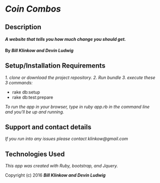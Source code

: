 # _Coin Combos_

## Description

#### _A website that tells you how much change you should get._

#### By _*Bill Klinkow and Devin Ludwig*_

## Setup/Installation Requirements

_1. clone or download the project repository._
_2. Run bundle_
_3. execute these 3 commands:_
* rake db:setup
* rake db:test:prepare

_To run the app in your browser, type in ruby app.rb in the command line and you'll be up and running._

## Support and contact details

_If you run into any issues please contact klinkow@gmail.com_

## Technologies Used

_This app was created with Ruby, bootstrap, and Jquery._

Copyright (c) 2016 **_Bill Klinkow and Devin Ludwig_**

